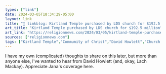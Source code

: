 ```yaml
---
types: ["link"]
date: 2024-03-05T18:34:29-05:00
layout: link
title: "🔗 linkblog: Kirtland Temple purchased by LDS church for $192.5 million'"
art_title: "Kirtland Temple purchased by LDS church for $192.5 million"
art_link: "https://religionnews.com/2024/03/05/kirtland-temple-purchased-by-lds-church-for-192-5-million/"
sources: ["religionnews.com"]
tags: ["Kirtland Temple","Community of Christ","David Howlett","Church of Jesus Christ of Latter-day Saints"]
---
```

I have my own (complicated) thoughts to share on this later, but more than anyone else, I've wanted to hear from David Howlett (and, okay, Lach Mackay). Appreciate Jana's coverage here.
